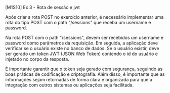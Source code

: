 [M1S10] Ex 3 - Rota de sessão e jwt

Após criar a rota POST no exercício anterior, é necessário implementar uma rota do tipo POST com o path "/sessions" que receba um username e password.

Na rota POST com o path "/sessions", devem ser recebidos um username e password como parâmetros da requisição. Em seguida, a aplicação deve verificar se o usuário existe no banco de dados. Se o usuário existir, deve ser gerado um token JWT (JSON Web Token) contendo o id do usuário e injetado no corpo da resposta.

É importante garantir que o token seja gerado com segurança, seguindo as boas práticas de codificação e criptografia. Além disso, é importante que as informações sejam retornadas de forma clara e organizada para que a integração com outros sistemas ou aplicações seja facilitada.